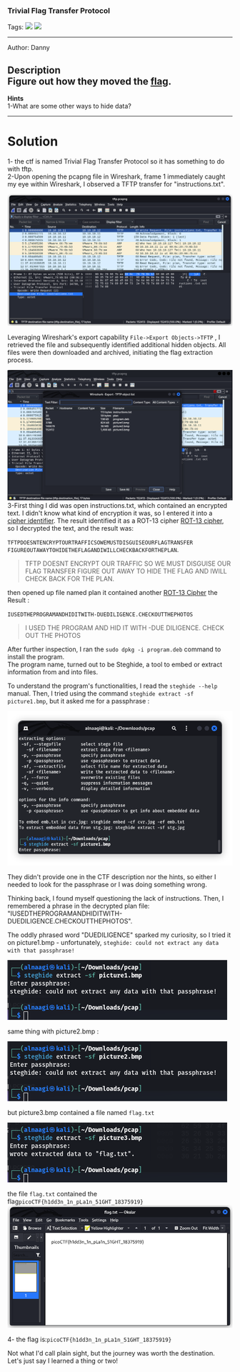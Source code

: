 ### Trivial Flag Transfer Protocol
Tags: ![](https://img.shields.io/badge/Beginner_picoCTF_2021-blue) ![](https://img.shields.io/badge/Forensics-red)

------------
Author: Danny<br>

**Description**<br>
Figure out how they moved the [flag](https://mercury.picoctf.net/static/ed308d382ae6bcc37a5ebc701a1cc4f4/tftp.pcapng).
------------

**Hints**<br>
1-What are some other ways to hide data?<br>

------------
# Solution
1- the ctf is named Trivial Flag Transfer Protocol so it has something to do with tftp. <br>
2-Upon opening the pcapng file in Wireshark, frame 1 immediately caught my eye within Wireshark, I observed a TFTP transfer for "instructions.txt". <br>

![](tftp.pcap.png)<br>

Leveraging Wireshark's export capability `File->Export Objects->TFTP` , I retrieved the file and subsequently identified additional hidden objects. All files were then downloaded and archived, initiating the flag extraction process.<br>

![](export.pcap.png)<br>
3-First thing I did was open instructions.txt, which contained an encrypted text. I didn't know what kind of encryption it was, so I entered it into a  [cipher identifier](https://www.dcode.fr/cipher-identifier). The result identified it as a ROT-13 cipher [ROT-13 cipher](https://www.dcode.fr/rot-13-cipher), so I decrypted the text, and the result was:<br>

`TFTPDOESNTENCRYPTOURTRAFFICSOWEMUSTDISGUISEOURFLAGTRANSFER FIGUREOUTAWAYTOHIDETHEFLAGANDIWILLCHECKBACKFORTHEPLAN`.<br>
>TFTP DOESNT ENCRYPT OUR TRAFFIC SO WE MUST DISGUISE OUR FLAG TRANSFER FIGURE OUT AWAY TO HIDE THE FLAG AND IWILL CHECK BACK FOR THE PLAN.<br>

then opened up file named plan it contained another [ROT-13 Cipher](https://www.dcode.fr/rot-13-cipher) the Result :<br>

`IUSEDTHEPROGRAMANDHIDITWITH-DUEDILIGENCE.CHECKOUTTHEPHOTOS`<br>

>I USED THE PROGRAM AND HID IT WITH -DUE DILIGENCE. CHECK OUT THE PHOTOS<br>

After further inspection, I ran the `sudo dpkg -i program.deb` command to install the program.<br>
The program name, turned out to be Steghide, a tool to embed or extract information from and into files.<br>

To understand the program's functionalities, I read the `steghide --help` manual. Then, I tried using the command `steghide extract -sf picture1.bmp`, but it asked me for a passphrase :<br>

![](phrase.png)<br>

They didn't provide one in the CTF description nor the hints, so either I needed to look for the passphrase or I was doing something wrong.<br>

Thinking back, I found myself questioning the lack of instructions. Then, I remembered a phrase in the decrypted plan file:<br> "IUSEDTHEPROGRAMANDHIDITWITH-DUEDILIGENCE.CHECKOUTTHEPHOTOS".<br>

The oddly phrased word "DUEDILIGENCE" sparked my curiosity, so I tried it on picture1.bmp - unfortunately, `steghide: could not extract any data with that passphrase!`<br>

![](phrasepic1.png)<br>

same thing with picture2.bmp :<br>

![](phrasepic2.png)<br>

but picture3.bmp contained a file named `flag.txt`<br>

![](phrasepic3.png)<br>

the file `flag.txt` contained the flag`picoCTF{h1dd3n_1n_pLa1n_51GHT_18375919}`<br>
![](flag.png)<br>

4- the flag is:`picoCTF{h1dd3n_1n_pLa1n_51GHT_18375919}`<br>

Not what I'd call plain sight, but the journey was worth the destination.<br>
Let's just say I learned a thing or two!
